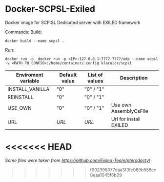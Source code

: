 # Docker-SCPSL-Exiled
Docker image for SCP:SL Dedicated server with EXILED framework

Commands:
  Build:
  ```
  docker build --name scpsl .
  ```
  Run:
  ```
  docker run -p  docker run -p <IP>:127.0.0.1:7777:7777/udp --name scpsl -v <PATH_TO_CONFIG>:/home/container/.config klarulor/scpsl
  ```
| Enviroment variable | Default value | List of values | Description            |
|---------------------|---------------|----------------|------------------------|
| INSTALL_VANILLA     | "0"           | "0" / "1"      |                        |
| REINSTALL           | "0"           | "0" / "1"      |                        |
| USE_OWN             | "0"           | "0" / "1"      | Use own AssemblyCsFile |
| URL                 | *URL*         | *URL*          | Url for install EXILED |

<<<<<<< HEAD
=======

*Some files were taken from https://github.com/Exiled-Team/pterodactyl*
>>>>>>> f902398077daa3f3fc069b558cc0eaa1045f6b09
